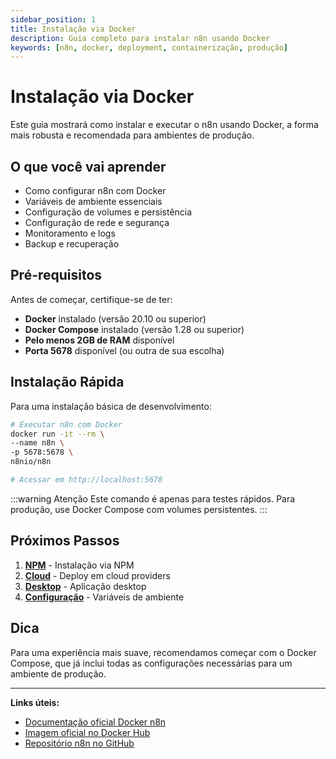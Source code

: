 ```yaml
---
sidebar_position: 1
title: Instalação via Docker
description: Guia completo para instalar n8n usando Docker
keywords: [n8n, docker, deployment, containerização, produção]
---
```


# <IonicIcon name="logo-docker" size={32} color="#ea4b71" /> Instalação via Docker

Este guia mostrará como instalar e executar o n8n usando Docker, a forma mais robusta e recomendada para ambientes de produção.

## <IonicIcon name="school-outline" size={24} color="#ea4b71" /> O que você vai aprender

- <IonicIcon name="settings-outline" size={16} color="#6b7280" /> Como configurar n8n com Docker
- <IonicIcon name="code-outline" size={16} color="#6b7280" /> Variáveis de ambiente essenciais
- <IonicIcon name="folder-outline" size={16} color="#6b7280" /> Configuração de volumes e persistência
- <IonicIcon name="shield-checkmark-outline" size={16} color="#6b7280" /> Configuração de rede e segurança
- <IonicIcon name="analytics-outline" size={16} color="#6b7280" /> Monitoramento e logs
- <IonicIcon name="save-outline" size={16} color="#6b7280" /> Backup e recuperação

## <IonicIcon name="checkbox-outline" size={24} color="#ea4b71" /> Pré-requisitos

Antes de começar, certifique-se de ter:

- <IonicIcon name="logo-docker" size={16} color="#6b7280" /> **Docker** instalado (versão 20.10 ou superior)
- <IonicIcon name="copy-outline" size={16} color="#6b7280" /> **Docker Compose** instalado (versão 1.28 ou superior)
- <IonicIcon name="hardware-chip-outline" size={16} color="#6b7280" /> **Pelo menos 2GB de RAM** disponível
- <IonicIcon name="globe-outline" size={16} color="#6b7280" /> **Porta 5678** disponível (ou outra de sua escolha)

## <IonicIcon name="flash-outline" size={24} color="#ea4b71" /> Instalação Rápida

Para uma instalação básica de desenvolvimento:

```bash
# Executar n8n com Docker
docker run -it --rm \
--name n8n \
-p 5678:5678 \
n8nio/n8n

# Acessar em http://localhost:5678
```

:::warning Atenção
Este comando é apenas para testes rápidos. Para produção, use Docker Compose com volumes persistentes.
:::

## <IonicIcon name="arrow-forward-circle-outline" size={24} color="#ea4b71" /> Próximos Passos

1. <IonicIcon name="logo-npm" size={16} color="#6b7280" /> **[NPM](./npm)** - Instalação via NPM
2. <IonicIcon name="cloud-outline" size={16} color="#6b7280" /> **[Cloud](./cloud)** - Deploy em cloud providers
3. <IonicIcon name="desktop-outline" size={16} color="#6b7280" /> **[Desktop](./desktop)** - Aplicação desktop
4. <IonicIcon name="settings-outline" size={16} color="#6b7280" /> **[Configuração](../configuracao/variaveis-ambiente)** - Variáveis de ambiente

## <IonicIcon name="bulb-outline" size={24} color="#ea4b71" /> Dica

Para uma experiência mais suave, recomendamos começar com o Docker Compose, que já inclui todas as configurações necessárias para um ambiente de produção.

---

**<IonicIcon name="link-outline" size={16} color="#ea4b71" /> Links úteis:**
- <IonicIcon name="document-text-outline" size={16} color="#6b7280" /> [Documentação oficial Docker n8n](https://docs.n8n.io/hosting/installation/docker/)
- <IonicIcon name="logo-docker" size={16} color="#6b7280" /> [Imagem oficial no Docker Hub](https://hub.docker.com/r/n8nio/n8n)
- <IonicIcon name="logo-github" size={16} color="#6b7280" /> [Repositório n8n no GitHub](https://github.com/n8n-io/n8n)
